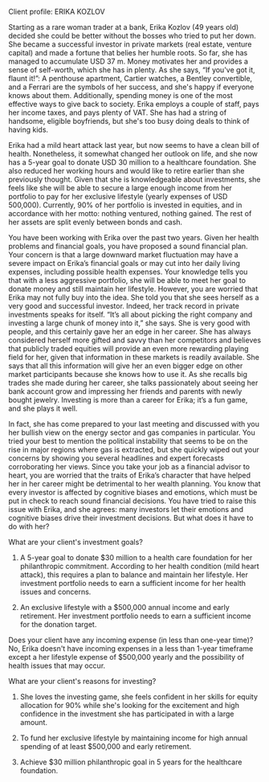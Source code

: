 Client profile: ERIKA KOZLOV

Starting as a rare woman trader at a bank, Erika Kozlov (49 years old) decided she could be better without the bosses who tried to put her down.  She became a successful investor in private markets (real estate, venture capital) and made a fortune that belies her humble roots.  So far, she has managed to accumulate USD 37 m. Money motivates her and provides a sense of self-worth, which she has in plenty. 
As she says, “If you've got it, flaunt it!”: A penthouse apartment, Cartier watches, a Bentley convertible, and a Ferrari are the symbols of her success, and she's happy if everyone knows about them. Additionally, spending money is one of the most effective ways to give back to society.  Erika employs a couple of staff, pays her income taxes, and pays plenty of VAT. She has had a string of handsome, eligible boyfriends, but she's too busy doing deals to think of having kids. 

Erika had a mild heart attack last year, but now seems to have a clean bill of health. Nonetheless, it somewhat changed her outlook on life, and she now has a 5-year goal to donate USD 30 million to a healthcare foundation. She also reduced her working hours and would like to retire earlier than she previously thought. Given that she is knowledgeable about investments, she feels like she will be able to secure a large enough income from her portfolio to pay for her exclusive lifestyle (yearly expenses of USD 500,000). Currently, 90% of her portfolio is invested in equities, and in accordance with her motto: nothing ventured, nothing gained. The rest of her assets are split evenly between bonds and cash.

You have been working with Erika over the past two years. Given her health problems and financial goals, you have proposed a sound financial plan. Your concern is that a large downward market fluctuation may have a severe impact on Erika’s financial goals or may cut into her daily living expenses, including possible health expenses. Your knowledge tells you that with a less aggressive portfolio, she will be able to meet her goal to donate money and still maintain her lifestyle. However, you are worried that Erika may not fully buy into the idea. She told you that she sees herself as a very good and successful investor. Indeed, her track record in private investments speaks for itself. “It’s all about picking the right company and investing a large chunk of money into it,” she says. She is very good with people, and this certainly gave her an edge in her career. She has always considered herself more gifted and savvy than her competitors and believes that publicly traded equities will provide an even more rewarding playing field for her, given that information in these markets is readily available. She says that all this information will give her an even bigger edge on other market participants because she knows how to use it. As she recalls big trades she made during her career, she talks passionately about seeing her bank account grow and impressing her friends and parents with newly bought jewelry. Investing is more than a career for Erika; it’s a fun game, and she plays it well.

In fact, she has come prepared to your last meeting and discussed with you her bullish view on the energy sector and gas companies in particular. You tried your best to mention the political instability that seems to be on the rise in major regions where gas is extracted, but she quickly wiped out your concerns by showing you several headlines and expert forecasts corroborating her views. Since you take your job as a financial advisor to heart, you are worried that the traits of Erika’s character that have helped her in her career might be detrimental to her wealth planning. You know that every investor is affected by cognitive biases and emotions, which must be put in check to reach sound financial decisions. You have tried to raise this issue with Erika, and she agrees: many investors let their emotions and cognitive biases drive their investment decisions. But what does it have to do with her?

What are your client's investment goals?
1. A 5-year goal to donate $30 million to a health care foundation for her philanthropic commitment. According to her health condition (mild heart attack), this requires a plan to balance and maintain her lifestyle. Her investment portfolio needs to earn a sufficient income for her health issues and concerns.

2. An exclusive lifestyle with a $500,000 annual income and early retirement. Her investment portfolio needs to earn a sufficient income for the donation target.

Does your client have any incoming expense (in less than one-year time)?
No, Erika doesn't have incoming expenses in a less than 1-year timeframe except a her lifestyle expense of $500,000 yearly and the possibility of health issues that may occur.

What are your client's reasons for investing?
1. She loves the investing game, she feels confident in her skills for equity allocation for 90% while she's looking for the excitement and high confidence in the investment she has participated in with a large amount. 

2. To fund her exclusive lifestyle by maintaining income for high annual spending of at least $500,000 and early retirement.

3. Achieve $30 million philanthropic goal in 5 years for the healthcare foundation.
